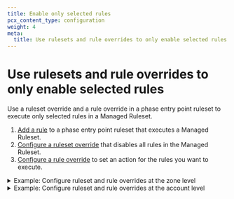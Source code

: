 ```yaml
---
title: Enable only selected rules
pcx_content_type: configuration
weight: 4
meta:
  title: Use rulesets and rule overrides to only enable selected rules
---
```


# Use rulesets and rule overrides to only enable selected rules

Use a ruleset override and a rule override in a phase entry point ruleset to execute only selected rules in a Managed Ruleset.

1.  [Add a rule](/ruleset-engine/basic-operations/deploy-rulesets/) to a phase entry point ruleset that executes a Managed Ruleset.
2.  [Configure a ruleset override](/ruleset-engine/managed-rulesets/override-managed-ruleset/) that disables all rules in the Managed Ruleset.
3.  [Configure a rule override](/ruleset-engine/managed-rulesets/override-managed-ruleset/) to set an action for the rules you want to execute.

<details>
<summary>Example: Configure ruleset and rule overrides at the zone level</summary>
<div>

The following `PUT` request uses the [Update ruleset](/ruleset-engine/rulesets-api/update/) operation at the zone level to execute only two rules from a Managed Ruleset in the `http_request_firewall_managed` phase.

In this example:

- `"id": "<MANAGED_RULESET_ID>"` adds a rule to the phase entry point ruleset to execute a Managed Ruleset for requests in the specified zone (`<ZONE_ID>`).
- `"enabled": false` defines an override at the ruleset level to disable all rules in the Managed Ruleset.
- `"rules": [{"id": "<RULE_ID_1>", "action": "block", "enabled": true}, {"id": "<RULE_ID_2>", "action": "log", "enabled": true}]` defines a list of overrides at the rule level to enable two individual rules.

```bash
curl -X PUT \
"https://api.cloudflare.com/client/v4/zones/<ZONE_ID>/rulesets/phases/http_request_firewall_managed/entrypoint" \
-H "Authorization: Bearer <API_TOKEN>" \
-d '{
  "rules": [
    {
      "action": "execute",
      "expression": "true",
      "action_parameters": {
        "id": "<MANAGED_RULESET_ID>",
        "overrides": {
          "enabled": false,
          "rules": [
            {
              "id": "<RULE_ID_1>",
              "action": "block",
              "enabled": true
            },
            {
              "id": "<RULE_ID_2>",
              "action": "log",
              "enabled": true
            }
          ]
        }
      }
    }
  ]
}'
```

</div>
</details>

<details>
<summary>Example: Configure ruleset and rule overrides at the account level</summary>
<div>

The following `PUT` request uses the [Update ruleset](/ruleset-engine/rulesets-api/update/) operation at the account level to execute only two rules from a Managed Ruleset in the `http_request_firewall_managed` phase.

In this example:

- `"id": "<MANAGED_RULESET_ID>"` adds a rule to the phase entry point ruleset to execute a Managed Ruleset for requests addressed to `example.com`.
- `"enabled": false` defines an override at the ruleset level to disable all rules in the Managed Ruleset.
- `"rules": [{"id": "<RULE_ID_1>", "action": "block", "enabled": true}, {"id": "<RULE_ID_2>", "action": "log", "enabled": true}]` defines a list of overrides at the rule level to enable two individual rules.

```bash
curl -X PUT \
"https://api.cloudflare.com/client/v4/accounts/<ACCOUNT_ID>/rulesets/phases/http_request_firewall_managed/entrypoint" \
-H "Authorization: Bearer <API_TOKEN>" \
-d '{
  "rules": [
    {
      "action": "execute",
      "expression": "cf.zone.name eq \"example.com\"",
      "action_parameters": {
        "id": "<MANAGED_RULESET_ID>",
        "overrides": {
          "enabled": false,
          "rules": [
            {
              "id": "<RULE_ID_1>",
              "action": "block",
              "enabled": true
            },
            {
              "id": "<RULE_ID_2>",
              "action": "log",
              "enabled": true
            }
          ]
        }
      }
    }
  ]
}'
```

</div>
</details>
